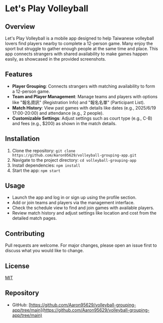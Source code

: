 # Let's Play Volleyball

## Overview
Let's Play Volleyball is a mobile app designed to help Taiwanese volleyball lovers find players nearby to complete a 12-person game. Many enjoy the sport but struggle to gather enough people at the same time and place. This app connects strangers with shared availability to make games happen easily, as showcased in the provided screenshots.

## Features
- **Player Grouping**: Connects strangers with matching availability to form a 12-person game.
- **Team and Player Management**: Manage teams and players with options like "報名資訊" (Registration Info) and "報名名單" (Participant List).
- **Match History**: View past games with details like dates (e.g., 2025/6/19 17:00-20:00) and attendance (e.g., 2 people).
- **Customizable Settings**: Adjust settings such as court type (e.g., C-B) and fees (e.g., $200) as shown in the match details.

## Installation
1. Clone the repository: `git clone https://github.com/Aaron95629/volleyball-grouping-app.git`
2. Navigate to the project directory: `cd volleyball-grouping-app`
3. Install dependencies: `npm install`
4. Start the app: `npm start`

## Usage
- Launch the app and log in or sign up using the profile section.
- Add or join teams and players via the management interface.
- Check the schedule view to find and join games with available players.
- Review match history and adjust settings like location and cost from the detailed match pages.

## Contributing
Pull requests are welcome. For major changes, please open an issue first to discuss what you would like to change.

## License
[MIT](https://choosealicense.com/licenses/mit/) 

## Repository
- GitHub: [https://github.com/Aaron95629/volleyball-grouping-app/tree/main](https://github.com/Aaron95629/volleyball-grouping-app/tree/main)
